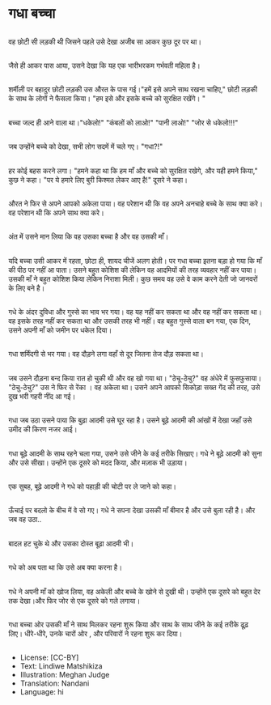 # गधा बच्चा

##
वह छोटी सी लड़की थी जिसने पहले उसे देखा अजीब सा आकर कुछ दूर पर था।

##
जैसे ही आकर पास आया, उसने देखा कि यह एक भारीभरकम गर्भवती महिला है।

##
शर्मीली पर बहादुर छोटी लड़की उस औरत के पास गई।"हमें इसे अपने साथ रखना चाहिए," छोटी लड़की के साथ के लोगों ने फैसला किया। "हम इसे और इसके बच्चे को सुरक्षित रखेंगे। "

##
बच्चा जल्द ही आने वाला था।"धकेलो!" "कंबलों को लाओ!" "पानी लाओ!" "जोर से धकेलो!!!"

##
जब उन्होंने बच्चे को देखा, सभी लोग सदमें में चले गए। "गधा?!"

##
हर कोई बहस करने लगा। "हमने कहा था कि हम माँ और बच्चे को सुरक्षित रखेगे, और यही हमने किया," कुछ ने कहा। "पर ये हमारे लिए बुरी किश्मत लेकर आए है!" दूसरे ने कहा।

##
औरत ने फिर से अपने आपको अकेला पाया। वह परेशान थी कि वह अपने अनचाहे बच्चे के साथ क्या करे। वह परेशान थी कि अपने साथ क्या करे।

##
अंत में उसने मान लिया कि वह उसका बच्चा है और वह उसकी माँ।

##
यदि बच्चा उसी आकर में रहता, छोटा ही, शायद चीजें अलग होती। पर गधा बच्चा इतना बड़ा हो गया कि माँ की पीठ पर नहीं आ पाता। उसने बहुत कोशिश की लेकिन वह आदमियों की तरह व्यवहार नहीं कर पाया। उसकी माँ ने बहुत कोशिश किया लेकिन निराशा मिली। कुछ समय वह उसे वे काम करने देती जो जानवरों के लिए बने है।

##
गधे के अंदर दुविधा और गुस्से का भाव भर गया। वह यह नहीं कर सकता था और वह नहीं कर सकता था। वह इसके तरह नहीं कर सकता था और उसकी तरह भी नहीं। वह बहुत गुस्से वाला बन गया, एक दिन, उसने अपनी माँ को जमीन पर धकेल दिया।

##
गधा शर्मिंदगी से भर गया। वह दौड़ने लगा वहाँ से दूर जितना तेज दौड़ सकता था।

##
जब उसने दौड़ना बन्द किया रात हो चुकी थी और वह खो गया था। "ठेचू-ठेचु?" वह अंधेरे में फुसफुसाया। "ठेचु-ठेचु?" उस ने फिर से रेंका । वह अकेला था। उसने अपने आपको सिकोड़ा सख्त गेंद की तरह, उसे दुख भरी गहरी नींद आ गई।

##
गधा जब उठा उसने पाया कि बुढ़ा आदमी उसे घूर रहा है। उसने बूढ़े आदमी की आंखों में देखा जहाँ उसे उमीद की किरण नजर आई।

##
गधा बूढ़े आदमी के साथ रहने चला गया, उसने उसे जीने के कई तरीके सिखाए। गधे ने बूढ़े आदमी को सुना और उसे सीखा। उन्होंने एक दूसरे को मदद किया, और मज़ाक भी उड़ाया।

##
एक सुबह, बूढ़े आदमी ने गधे को पहाड़ी की चोटी पर ले जाने को कहा।

##
ऊँचाई पर बदलो के बीच में वे सो गए। गधे ने सपना देखा उसकी माँ बीमार है और उसे बुला रही है। और जब वह उठा..

##
बादल हट चुके थे और उसका दोस्त बूढ़ा आदमी भी।

##
गधे को अब पता था कि उसे अब क्या करना है।

##
गधे ने अपनी माँ को खोज लिया, वह अकेली और बच्चे के खोने से दुखी थी। उन्होंने एक दूसरे को बहुत देर तक देखा।और फिर जोर से एक दूसरे को गले लगाया।

##
गधा बच्चा ओर उसकी माँ ने साथ मिलकर रहना शुरू किया और साथ के साथ जीने के कई तरीके ढूढ़ लिए। धीरे-धीरे, उनके चारों ओर , और परिवारों ने रहना शुरू कर दिया।

##
* License: [CC-BY]
* Text: Lindiwe Matshikiza
* Illustration: Meghan Judge
* Translation: Nandani
* Language: hi
